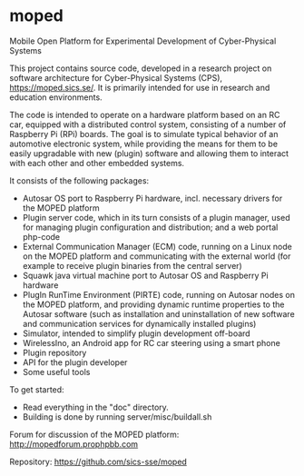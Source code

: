 moped
=====

Mobile Open Platform for Experimental Development of Cyber-Physical Systems

This project contains source code, developed in a research project on software architecture for Cyber-Physical Systems (CPS), https://moped.sics.se/. It is primarily intended for use in research and education environments. 

The code is intended to operate on a hardware platform based on an RC car, equipped with a distributed control system, consisting of a number of Raspberry Pi (RPi) boards. The goal is to simulate typical behavior of an automotive electronic system, while providing the means for them to be easily upgradable with new (plugin) software and allowing them to interact with each other and other embedded systems. 

It consists of the following packages:
* Autosar OS port to Raspberry Pi hardware, incl. necessary drivers for the MOPED platform
* Plugin server code, which in its turn consists of a plugin manager, used for managing plugin configuration and distribution; and a web portal php-code
* External Communication Manager (ECM) code, running on a Linux node on the MOPED platform and communicating with the external world (for example to receive plugin binaries from the central server)
* Squawk java virtual machine port to Autosar OS and Raspberry Pi hardware
* PlugIn RunTime Environment (PIRTE) code, running on Autosar nodes on the MOPED platform, and providing dynamic runtime properties to the Autosar software (such as installation and uninstallation of new software and communication services for dynamically installed plugins)
* Simulator, intended to simplify plugin development off-board 
* WirelessIno, an Android app for RC car steering using a smart phone
* Plugin repository
* API for the plugin developer
* Some useful tools


To get started:
* Read everything in the "doc" directory.
* Building is done by running server/misc/buildall.sh

Forum for discussion of the MOPED platform:
http://mopedforum.prophpbb.com

Repository:
https://github.com/sics-sse/moped
